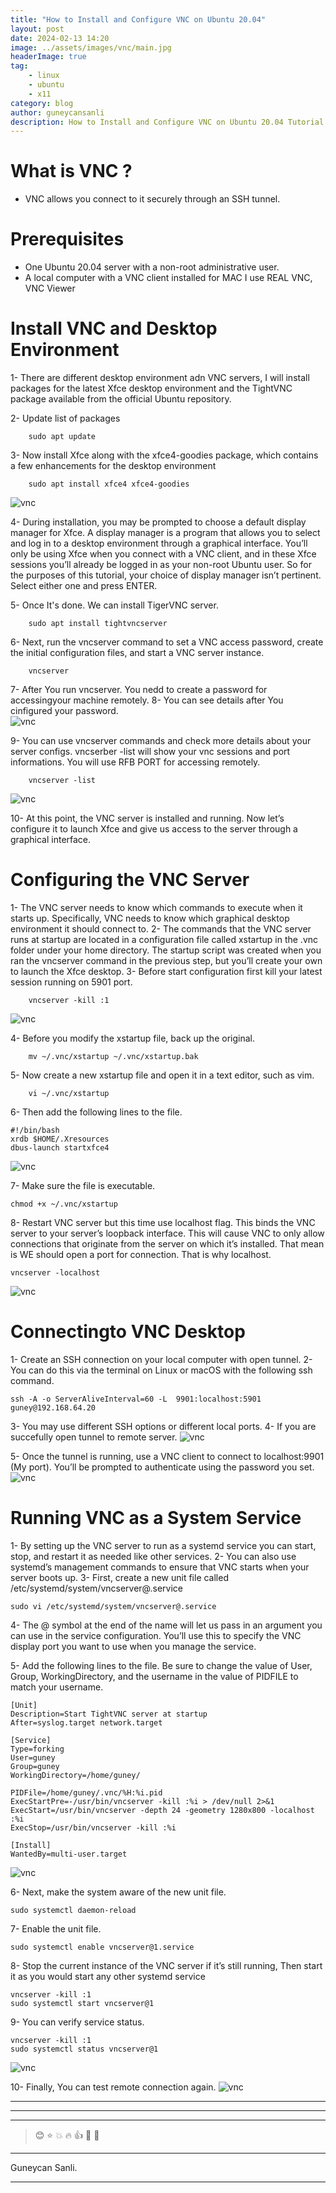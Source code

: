 ```yaml
---
title: "How to Install and Configure VNC on Ubuntu 20.04"
layout: post
date: 2024-02-13 14:20
image: ../assets/images/vnc/main.jpg
headerImage: true
tag:
    - linux
    - ubuntu
    - x11
category: blog
author: guneycansanli
description: How to Install and Configure VNC on Ubuntu 20.04 Tutorial
---
```


# What is VNC ?

-   VNC allows you connect to it securely through an SSH tunnel.

# Prerequisites

-   One Ubuntu 20.04 server with a non-root administrative user.
-   A local computer with a VNC client installed for MAC I use REAL VNC, VNC Viewer

# Install VNC and Desktop Environment

1- There are different desktop environment adn VNC servers, I will install packages for the latest Xfce desktop environment and the TightVNC package available from the official Ubuntu repository.

2- Update list of packages

```
    sudo apt update
```

3- Now install Xfce along with the xfce4-goodies package, which contains a few enhancements for the desktop environment

```
    sudo apt install xfce4 xfce4-goodies
```

![vnc][1]

4- During installation, you may be prompted to choose a default display manager for Xfce. A display manager is a program that allows you to select and log in to a desktop environment through a graphical interface. You’ll only be using Xfce when you connect with a VNC client, and in these Xfce sessions you’ll already be logged in as your non-root Ubuntu user. So for the purposes of this tutorial, your choice of display manager isn’t pertinent. Select either one and press ENTER.

5- Once It's done. We can install TigerVNC server.

```
    sudo apt install tightvncserver
```

6- Next, run the vncserver command to set a VNC access password, create the initial configuration files, and start a VNC server instance.

```
    vncserver
```

7- After You run vncserver. You nedd to create a password for accessingyour machine remotely.
8- You can see details after You cinfigured your password.  
   ![vnc][2]

9- You can use vncserver commands and check more details about your server configs. vncserber -list will show your vnc sessions and port informations. You will use RFB PORT for accessing remotely.

```
    vncserver -list
```

![vnc][3]

10- At this point, the VNC server is installed and running. Now let’s configure it to launch Xfce and give us access to the server through a graphical interface.

# Configuring the VNC Server

1- The VNC server needs to know which commands to execute when it starts up. Specifically, VNC needs to know which graphical desktop environment it should connect to.
2- The commands that the VNC server runs at startup are located in a configuration file called xstartup in the .vnc folder under your home directory. The startup script was created when you ran the vncserver command in the previous step, but you’ll create your own to launch the Xfce desktop.
3- Before start configuration first kill your latest session running on 5901 port.

```
    vncserver -kill :1
```

![vnc][4]

4- Before you modify the xstartup file, back up the original.

```
    mv ~/.vnc/xstartup ~/.vnc/xstartup.bak
```

5- Now create a new xstartup file and open it in a text editor, such as vim.

```
    vi ~/.vnc/xstartup
```

6- Then add the following lines to the file.

```
#!/bin/bash
xrdb $HOME/.Xresources
dbus-launch startxfce4
```

![vnc][5]

7- Make sure the file is executable.

```
chmod +x ~/.vnc/xstartup
```

8- Restart VNC server but this time use localhost flag. This binds the VNC server to your server’s loopback interface. This will cause VNC to only allow connections that originate from the server on which it’s installed. That mean is WE should open a port for connection. That is why localhost.

```
vncserver -localhost
```

![vnc][6]

# Connectingto VNC Desktop

1- Create an SSH connection on your local computer with open tunnel.
2- You can do this via the terminal on Linux or macOS with the following ssh command.

```
ssh -A -o ServerAliveInterval=60 -L  9901:localhost:5901 guney@192.168.64.20
```

3- You may use different SSH options or different local ports.
4- If you are succefully open tunnel to remote server.
   ![vnc][7]

5- Once the tunnel is running, use a VNC client to connect to localhost:9901 (My port). You’ll be prompted to authenticate using the password you set.
   ![vnc][8]

# Running VNC as a System Service

1- By setting up the VNC server to run as a systemd service you can start, stop, and restart it as needed like other services.
2- You can also use systemd’s management commands to ensure that VNC starts when your server boots up.
3- First, create a new unit file called /etc/systemd/system/vncserver@.service

```
sudo vi /etc/systemd/system/vncserver@.service
```

4- The @ symbol at the end of the name will let us pass in an argument you can use in the service configuration. You’ll use this to specify the VNC display port you want to use when you manage the service.

5- Add the following lines to the file. Be sure to change the value of User, Group, WorkingDirectory, and the username in the value of PIDFILE to match your username.

```
[Unit]
Description=Start TightVNC server at startup
After=syslog.target network.target

[Service]
Type=forking
User=guney
Group=guney
WorkingDirectory=/home/guney/

PIDFile=/home/guney/.vnc/%H:%i.pid
ExecStartPre=-/usr/bin/vncserver -kill :%i > /dev/null 2>&1
ExecStart=/usr/bin/vncserver -depth 24 -geometry 1280x800 -localhost :%i
ExecStop=/usr/bin/vncserver -kill :%i

[Install]
WantedBy=multi-user.target
```

![vnc][9]

6- Next, make the system aware of the new unit file.

```
sudo systemctl daemon-reload
```

7- Enable the unit file.

```
sudo systemctl enable vncserver@1.service
```

8- Stop the current instance of the VNC server if it’s still running, Then start it as you would start any other systemd service

```
vncserver -kill :1
sudo systemctl start vncserver@1
```

9- You can verify service status.

```
vncserver -kill :1
sudo systemctl status vncserver@1
```

![vnc][10]

10- Finally, You can test remote connection again.
   ![vnc][11]

---

---

---

> :blush: :star: :boom: :fire: :+1: :eyes: :metal:

---

Guneycan Sanli.

---

[1]: ../assets/images/vnc/vnc-1.jpg
[2]: ../assets/images/vnc/vnc-2.jpg
[3]: ../assets/images/vnc/vnc-3.jpg
[4]: ../assets/images/vnc/vnc-4.jpg
[5]: ../assets/images/vnc/vnc-5.jpg
[6]: ../assets/images/vnc/vnc-6.jpg
[7]: ../assets/images/vnc/vnc-7.jpg
[8]: ../assets/images/vnc/vnc-8.jpg
[9]: ../assets/images/vnc/vnc-9.jpg
[10]: ../assets/images/vnc/vnc-10.jpg
[11]: ../assets/images/vnc/vnc-11.jpg

```

```
